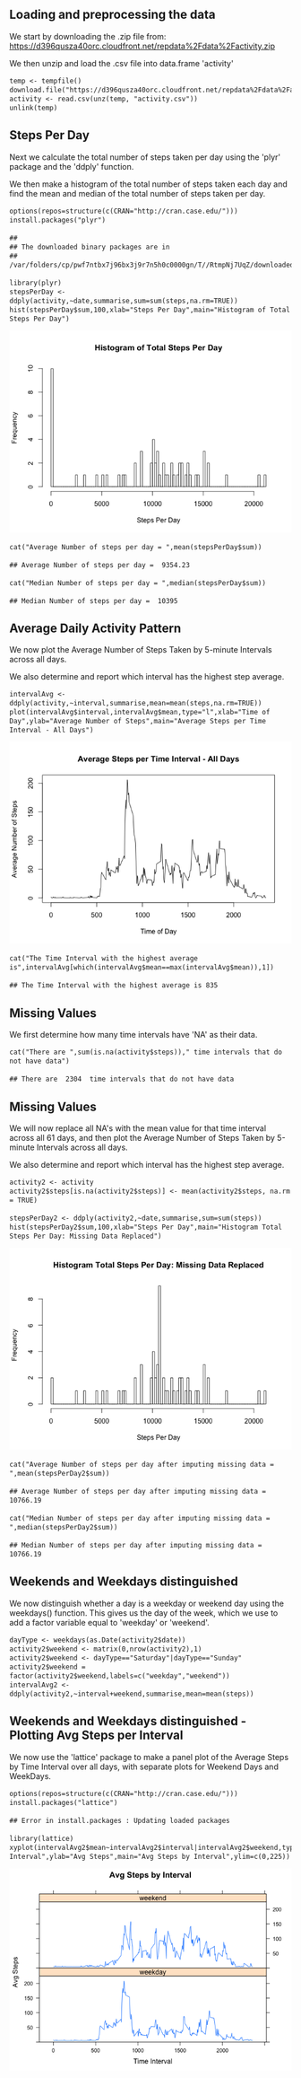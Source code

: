 Loading and preprocessing the data
----------------------------------

We start by downloading the .zip file from:
<https://d396qusza40orc.cloudfront.net/repdata%2Fdata%2Factivity.zip>

We then unzip and load the .csv file into data.frame 'activity'

    temp <- tempfile()
    download.file("https://d396qusza40orc.cloudfront.net/repdata%2Fdata%2Factivity.zip",temp)
    activity <- read.csv(unz(temp, "activity.csv"))
    unlink(temp)

Steps Per Day
-------------

Next we calculate the total number of steps taken per day using the
'plyr' package and the 'ddply' function.

We then make a histogram of the total number of steps taken each day and
find the mean and median of the total number of steps taken per day.

    options(repos=structure(c(CRAN="http://cran.case.edu/")))
    install.packages("plyr")

    ## 
    ## The downloaded binary packages are in
    ##  /var/folders/cp/pwf7ntbx7j96bx3j9r7n5h0c0000gn/T//RtmpNj7UqZ/downloaded_packages

    library(plyr)
    stepsPerDay <- ddply(activity,~date,summarise,sum=sum(steps,na.rm=TRUE))
    hist(stepsPerDay$sum,100,xlab="Steps Per Day",main="Histogram of Total Steps Per Day")

![](PA1_template_files/figure-markdown_strict/unnamed-chunk-2-1.png)

    cat("Average Number of steps per day = ",mean(stepsPerDay$sum))

    ## Average Number of steps per day =  9354.23

    cat("Median Number of steps per day = ",median(stepsPerDay$sum))

    ## Median Number of steps per day =  10395

Average Daily Activity Pattern
------------------------------

We now plot the Average Number of Steps Taken by 5-minute Intervals
across all days.

We also determine and report which interval has the highest step
average.

    intervalAvg <- ddply(activity,~interval,summarise,mean=mean(steps,na.rm=TRUE))
    plot(intervalAvg$interval,intervalAvg$mean,type="l",xlab="Time of Day",ylab="Average Number of Steps",main="Average Steps per Time Interval - All Days")

![](PA1_template_files/figure-markdown_strict/unnamed-chunk-3-1.png)

    cat("The Time Interval with the highest average is",intervalAvg[which(intervalAvg$mean==max(intervalAvg$mean)),1])

    ## The Time Interval with the highest average is 835

Missing Values
--------------

We first determine how many time intervals have 'NA' as their data.

    cat("There are ",sum(is.na(activity$steps))," time intervals that do not have data")

    ## There are  2304  time intervals that do not have data

Missing Values
--------------

We will now replace all NA's with the mean value for that time interval
across all 61 days, and then plot the Average Number of Steps Taken by
5-minute Intervals across all days.

We also determine and report which interval has the highest step
average.

    activity2 <- activity
    activity2$steps[is.na(activity2$steps)] <- mean(activity2$steps, na.rm = TRUE)

    stepsPerDay2 <- ddply(activity2,~date,summarise,sum=sum(steps))
    hist(stepsPerDay2$sum,100,xlab="Steps Per Day",main="Histogram Total Steps Per Day: Missing Data Replaced")

![](PA1_template_files/figure-markdown_strict/unnamed-chunk-5-1.png)

    cat("Average Number of steps per day after imputing missing data = ",mean(stepsPerDay2$sum))

    ## Average Number of steps per day after imputing missing data =  10766.19

    cat("Median Number of steps per day after imputing missing data = ",median(stepsPerDay2$sum))

    ## Median Number of steps per day after imputing missing data =  10766.19

Weekends and Weekdays distinguished
-----------------------------------

We now distinguish whether a day is a weekday or weekend day using the
weekdays() function. This gives us the day of the week, which we use to
add a factor variable equal to 'weekday' or 'weekend'.

    dayType <- weekdays(as.Date(activity2$date))
    activity2$weekend <- matrix(0,nrow(activity2),1)
    activity2$weekend <- dayType=="Saturday"|dayType=="Sunday"
    activity2$weekend = factor(activity2$weekend,labels=c("weekday","weekend"))
    intervalAvg2 <- ddply(activity2,~interval+weekend,summarise,mean=mean(steps))

Weekends and Weekdays distinguished - Plotting Avg Steps per Interval
---------------------------------------------------------------------

We now use the 'lattice' package to make a panel plot of the Average
Steps by Time Interval over all days, with separate plots for Weekend
Days and WeekDays.

    options(repos=structure(c(CRAN="http://cran.case.edu/")))
    install.packages("lattice")

    ## Error in install.packages : Updating loaded packages

    library(lattice)
    xyplot(intervalAvg2$mean~intervalAvg2$interval|intervalAvg2$weekend,type="l",layout=c(1,2),xlab="Time Interval",ylab="Avg Steps",main="Avg Steps by Interval",ylim=c(0,225))

![](PA1_template_files/figure-markdown_strict/unnamed-chunk-7-1.png)
